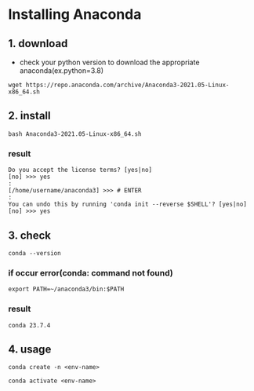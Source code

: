 # Installing Anaconda

## 1. download
- check your python version to download the appropriate anaconda(ex.python=3.8)

```shell
wget https://repo.anaconda.com/archive/Anaconda3-2021.05-Linux-x86_64.sh
```

## 2. install
```shell
bash Anaconda3-2021.05-Linux-x86_64.sh
```

### result
```shell
Do you accept the license terms? [yes|no]
[no] >>> yes
:
[/home/username/anaconda3] >>> # ENTER
:
You can undo this by running 'conda init --reverse $SHELL'? [yes|no]
[no] >>> yes
```

## 3. check
```shell
conda --version
```

### if occur error(conda: command not found)
```shell
export PATH=~/anaconda3/bin:$PATH
```

### result
```shell
conda 23.7.4
```

## 4. usage
```shell
conda create -n <env-name>
```

```shell
conda activate <env-name>
```
